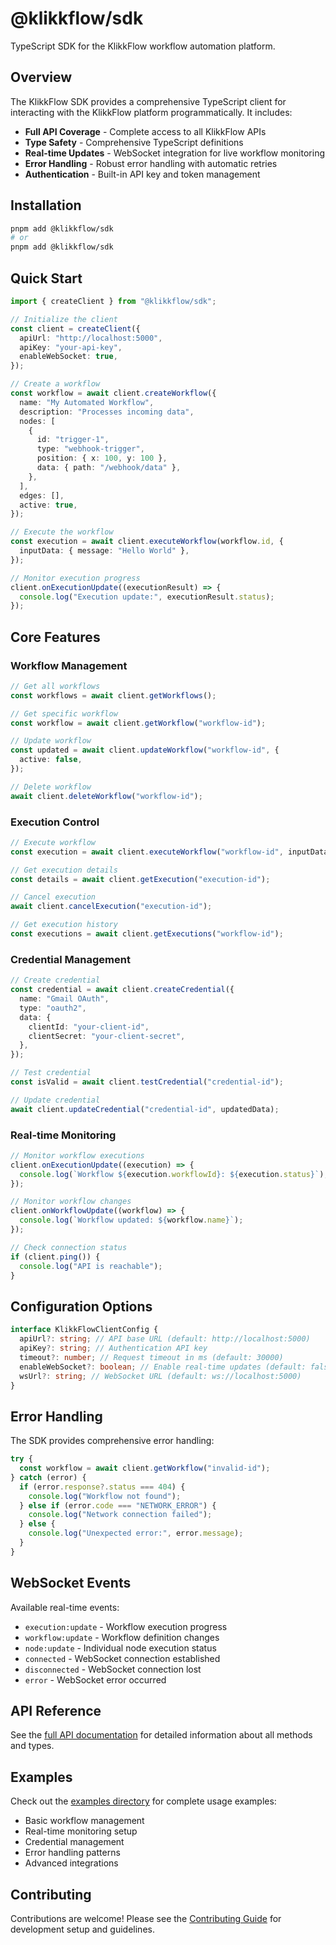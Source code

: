 # @klikkflow/sdk

TypeScript SDK for the KlikkFlow workflow automation platform.

## Overview

The KlikkFlow SDK provides a comprehensive TypeScript client for interacting with the KlikkFlow platform programmatically. It includes:

- **Full API Coverage** - Complete access to all KlikkFlow APIs
- **Type Safety** - Comprehensive TypeScript definitions
- **Real-time Updates** - WebSocket integration for live workflow monitoring
- **Error Handling** - Robust error handling with automatic retries
- **Authentication** - Built-in API key and token management

## Installation

```bash
pnpm add @klikkflow/sdk
# or
pnpm add @klikkflow/sdk
```

## Quick Start

```typescript
import { createClient } from "@klikkflow/sdk";

// Initialize the client
const client = createClient({
  apiUrl: "http://localhost:5000",
  apiKey: "your-api-key",
  enableWebSocket: true,
});

// Create a workflow
const workflow = await client.createWorkflow({
  name: "My Automated Workflow",
  description: "Processes incoming data",
  nodes: [
    {
      id: "trigger-1",
      type: "webhook-trigger",
      position: { x: 100, y: 100 },
      data: { path: "/webhook/data" },
    },
  ],
  edges: [],
  active: true,
});

// Execute the workflow
const execution = await client.executeWorkflow(workflow.id, {
  inputData: { message: "Hello World" },
});

// Monitor execution progress
client.onExecutionUpdate((executionResult) => {
  console.log("Execution update:", executionResult.status);
});
```

## Core Features

### Workflow Management

```typescript
// Get all workflows
const workflows = await client.getWorkflows();

// Get specific workflow
const workflow = await client.getWorkflow("workflow-id");

// Update workflow
const updated = await client.updateWorkflow("workflow-id", {
  active: false,
});

// Delete workflow
await client.deleteWorkflow("workflow-id");
```

### Execution Control

```typescript
// Execute workflow
const execution = await client.executeWorkflow("workflow-id", inputData);

// Get execution details
const details = await client.getExecution("execution-id");

// Cancel execution
await client.cancelExecution("execution-id");

// Get execution history
const executions = await client.getExecutions("workflow-id");
```

### Credential Management

```typescript
// Create credential
const credential = await client.createCredential({
  name: "Gmail OAuth",
  type: "oauth2",
  data: {
    clientId: "your-client-id",
    clientSecret: "your-client-secret",
  },
});

// Test credential
const isValid = await client.testCredential("credential-id");

// Update credential
await client.updateCredential("credential-id", updatedData);
```

### Real-time Monitoring

```typescript
// Monitor workflow executions
client.onExecutionUpdate((execution) => {
  console.log(`Workflow ${execution.workflowId}: ${execution.status}`);
});

// Monitor workflow changes
client.onWorkflowUpdate((workflow) => {
  console.log(`Workflow updated: ${workflow.name}`);
});

// Check connection status
if (client.ping()) {
  console.log("API is reachable");
}
```

## Configuration Options

```typescript
interface KlikkFlowClientConfig {
  apiUrl?: string; // API base URL (default: http://localhost:5000)
  apiKey?: string; // Authentication API key
  timeout?: number; // Request timeout in ms (default: 30000)
  enableWebSocket?: boolean; // Enable real-time updates (default: false)
  wsUrl?: string; // WebSocket URL (default: ws://localhost:5000)
}
```

## Error Handling

The SDK provides comprehensive error handling:

```typescript
try {
  const workflow = await client.getWorkflow("invalid-id");
} catch (error) {
  if (error.response?.status === 404) {
    console.log("Workflow not found");
  } else if (error.code === "NETWORK_ERROR") {
    console.log("Network connection failed");
  } else {
    console.log("Unexpected error:", error.message);
  }
}
```

## WebSocket Events

Available real-time events:

- `execution:update` - Workflow execution progress
- `workflow:update` - Workflow definition changes
- `node:update` - Individual node execution status
- `connected` - WebSocket connection established
- `disconnected` - WebSocket connection lost
- `error` - WebSocket error occurred

## API Reference

See the [full API documentation](../../docs/api/sdk/) for detailed information about all methods and types.

## Examples

Check out the [examples directory](./examples/) for complete usage examples:

- Basic workflow management
- Real-time monitoring setup
- Credential management
- Error handling patterns
- Advanced integrations

## Contributing

Contributions are welcome! Please see the [Contributing Guide](../../CONTRIBUTING.md) for development setup and guidelines.
